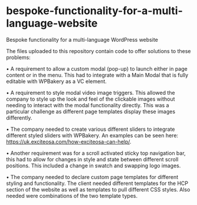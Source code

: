 # bespoke-functionality-for-a-multi-language-website
Bespoke functionality for a multi-language WordPress website

The files uploaded to this repository contain code to offer solutions to these problems:

•	A requirement to allow a custom modal (pop-up) to launch either in page content or in the menu. This had to integrate with a Main Modal that is fully editable with WPBakery as a VC element.

•	A requirement to style modal video image triggers. This allowed the company to style up the look and feel of the clickable images without needing to interact with the modal functionality directly. This was a particular challenge as different page templates display these images differently.

•	The company needed to create various different sliders to integrate different styled sliders with WPBakery. An examples can be seen here: https://uk.exciteosa.com/how-exciteosa-can-help/. 

•	Another requirement was for a scroll activated sticky top navigation bar, this had to allow for changes in style and state between different scroll positions. This included a change in swatch and swapping logo images.

•	The company needed to declare custom page templates for different styling and functionality. The client needed different templates for the HCP section of the website as well as templates to pull different CSS styles. Also needed were combinations of the two template types.

